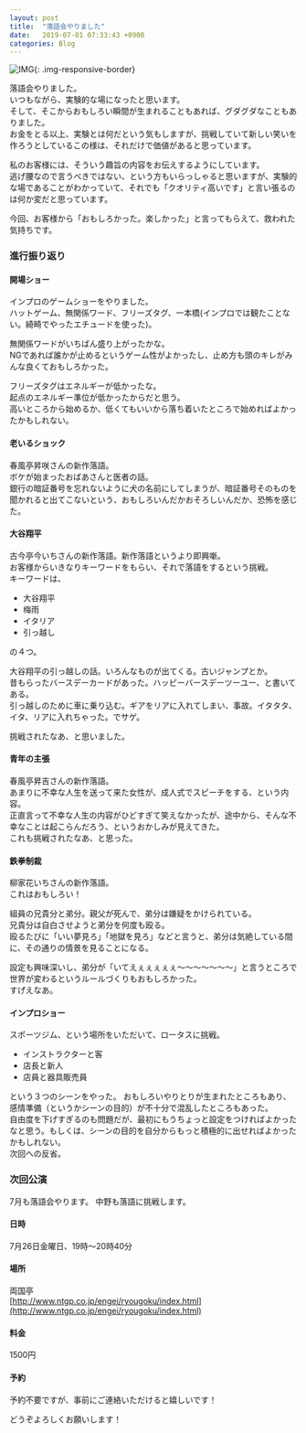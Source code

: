 ```yaml
---
layout: post
title:  "落語会やりました"
date:   2019-07-01 07:33:43 +0900
categories: Blog
---
```


![IMG]({{site.baseurl}}/img/20190701_01.JPG){: .img-responsive-border} 

落語会やりました。  
いつもながら、実験的な場になったと思います。  
そして、そこからおもしろい瞬間が生まれることもあれば、グダグダなこともありました。  
お金をとる以上、実験とは何だという気もしますが、挑戦していて新しい笑いを作ろうとしているこの様は、それだけで価値があると思っています。

私のお客様には、そういう趣旨の内容をお伝えするようにしています。  
逃げ腰なので言うべきではない、という方もいらっしゃると思いますが、実験的な場であることがわかっていて、それでも「クオリティ高いです」と言い張るのは何か変だと思っています。

今回、お客様から「おもしろかった。楽しかった」と言ってもらえて、救われた気持ちです。



### 進行振り返り

#### 開場ショー

インプロのゲームショーをやりました。  
ハットゲーム、無関係ワード、フリーズタグ、一本橋(インプロでは観たことない。綺畸でやったエチュードを使った)。

無関係ワードがいちばん盛り上がったかな。  
NGであれば誰かが止めるというゲーム性がよかったし、止め方も頭のキレがみんな良くておもしろかった。

フリーズタグはエネルギーが低かったな。  
起点のエネルギー準位が低かったからだと思う。  
高いところから始めるか、低くてもいいから落ち着いたところで始めればよかったかもしれない。


#### 老いるショック

春風亭昇咲さんの新作落語。  
ボケが始まったおばあさんと医者の話。  
銀行の暗証番号を忘れないように犬の名前にしてしまうが、暗証番号そのものを聞かれると出てこないという、おもしろいんだかおそろしいんだか、恐怖を感じた。


#### 大谷翔平

古今亭今いちさんの新作落語。新作落語というより即興噺。  
お客様からいきなりキーワードをもらい、それで落語をするという挑戦。  
キーワードは、

* 大谷翔平
* 梅雨
* イタリア
* 引っ越し

の４つ。

大谷翔平の引っ越しの話。いろんなものが出てくる。古いジャンプとか。  
昔もらったバースデーカードがあった。ハッピーバースデーツーユー、と書いてある。  
引っ越しのために車に乗り込む。ギアをリアに入れてしまい、事故。イタタタ、イタ、リアに入れちゃった。でサゲ。

挑戦されたなあ、と思いました。

#### 青年の主張

春風亭昇吉さんの新作落語。  
あまりに不幸な人生を送って来た女性が、成人式でスピーチをする、という内容。  
正直言って不幸な人生の内容がひどすぎて笑えなかったが、途中から、そんな不幸なことは起こらんだろう、というおかしみが見えてきた。  
これも挑戦されたなあ、と思った。


#### 鉄拳制裁

柳家花いちさんの新作落語。  
これはおもしろい！

組員の兄貴分と弟分。親父が死んで、弟分は嫌疑をかけられている。  
兄貴分は自白させようと弟分を何度も殴る。  
殴るたびに「いい夢見ろ」「地獄を見ろ」などと言うと、弟分は気絶している間に、その通りの情景を見ることになる。

設定も興味深いし、弟分が「いてえぇぇぇぇぇ〜〜〜〜〜〜〜」と言うところで世界が変わるというルールづくりもおもしろかった。  
すげえなあ。

#### インプロショー

スポーツジム、という場所をいただいて、ロータスに挑戦。

* インストラクターと客
* 店長と新人
* 店員と器具販売員

という３つのシーンをやった。
おもしろいやりとりが生まれたところもあり、感情準備（というかシーンの目的）が不十分で混乱したところもあった。  
自由度を下げすぎるのも問題だが、最初にもうちょっと設定をつければよかったなと思う。もしくは、シーンの目的を自分からもっと積極的に出せればよかったかもしれない。  
次回への反省。

### 次回公演

7月も落語会やります。
中野も落語に挑戦します。

#### 日時  
7月26日金曜日、19時〜20時40分  

#### 場所  
両国亭  
[http://www.ntgp.co.jp/engei/ryougoku/index.html](http://www.ntgp.co.jp/engei/ryougoku/index.html)


#### 料金  
1500円   
  
#### 予約  
予約不要ですが、事前にご連絡いただけると嬉しいです！



どうぞよろしくお願いします！

